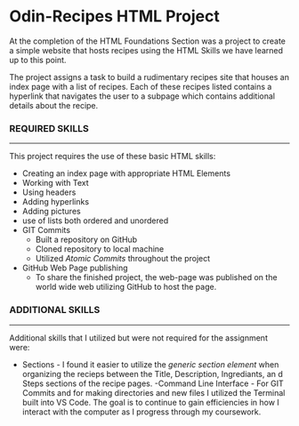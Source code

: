 # Odin-Recipes HTML Project

At the completion of the HTML Foundations Section was a project to create a simple website that hosts recipes using the HTML Skills we have learned up to this point.

The project assigns a task to build a rudimentary recipes site that houses an index page with a list of recipes. Each of these recipes listed contains a hyperlink that navigates the user to a subpage which contains additional details about the recipe.

### REQUIRED SKILLS

---

This project requires the use of these basic HTML skills:

- Creating an index page with appropriate HTML Elements
- Working with Text
- Using headers
- Adding hyperlinks
- Adding pictures
- use of lists both ordered and unordered
- GIT Commits
  - Built a repository on GitHub
  - Cloned repository to local machine
  - Utilized _Atomic Commits_ throughout the project
- GitHub Web Page publishing
  - To share the finished project, the web-page was published on the world wide web utilizing GitHub to host the page.

### ADDITIONAL SKILLS

---

Additional skills that I utilized but were not required for the assignment were:

- Sections - I found it easier to utilize the _generic section element_ when organizing the recieps between the Title, Description, Ingrediants, an d Steps sections of the recipe pages.
  -Command Line Interface - For GIT Commits and for making directories and new files I utilized the Terminal built into VS Code. The goal is to continue to gain efficiencies in how I interact with the computer as I progress through my coursework.
